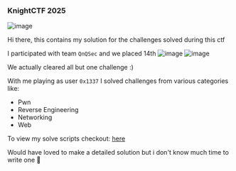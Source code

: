 <h3> KnightCTF 2025 </h3>

![image](https://github.com/user-attachments/assets/c27ea7b5-3fb3-4736-8ba0-bc6851c93c6e)

Hi there, this contains my solution for the challenges solved during this ctf

I participated with team `QnQSec` and we placed 14th
![image](https://github.com/user-attachments/assets/efa205ad-c7fb-43a7-a378-c4f055677729)
![image](https://github.com/user-attachments/assets/37f2b595-374a-4c9f-8c87-4611438a8ed2)

We actually cleared all but one challenge :)

With me playing as user `0x1337` I solved challenges from various categories like:
- Pwn
- Reverse Engineering
- Networking
- Web

To view my solve scripts checkout: [here](https://github.com/h4ckyou/h4ckyou.github.io/tree/main/posts/ctf/knightctf25)

Would have loved to make a detailed solution but i don't know much time to write one 🥲
